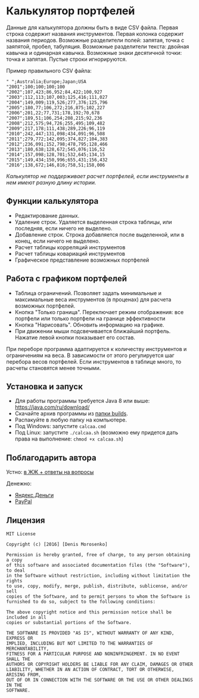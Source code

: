 # Калькулятор портфелей

Данные для калькулятора должны быть в виде CSV файла.
Первая строка содержит названия инструментов.
Первая колонка содержит названия периодов.
Возможные разделители полей: запятая, точка с заяпятой, пробел, табуляция.
Возможные разделители текста: двойная кавычка и одинарная кавычка. 
Возможные знаки десятичной точки: точка и запятая.
Пустые строки игнорируются.

Пример правильного CSV файла:

    " ";Australia;Europe;Japan;USA
    "2001";100;100;100;100
    "2002";107,423;86,952;84,422;100,927
    "2003";112,113;107,003;125,416;111,027
    "2004";149,009;119,526;277,376;125,796
    "2005";180,77;106,272;216,875;102,227
    "2006";201,22;77,731;178,192;70,678
    "2007";189,51;106,254;208,215;92,236
    "2008";212,575;94,726;255,495;109,482
    "2009";217,178;111,438;289,226;96,119
    "2010";242,447;131,098;434,091;96,508
    "2011";279,772;142,095;374,827;104,383
    "2012";236,091;152,798;478,795;128,466
    "2013";180,638;128,672;545,076;116,52
    "2014";157,098;128,701;532,645;134,15
    "2015";149,434;150,996;655,431;156,432
    "2016";138,672;146,816;758,51;158,006

*Калькулятор не поддерживает расчет портфелей, если инструменты в нем имеют разную длину истории.*

## Функции калькулятора

- Редактирование данных.
- Удаление строк. Удаляется выделенная строка таблицы, или последняя, если ничего не выделено.
- Добавление строк. Строка добавляется после выделенной, или в конец, если ничего не выделено.
- Расчет таблицы корреляций инструментов
- Расчет таблицы ковариаций инструментов
- Графическое представление возможных портфелей

## Работа с графиком портфелей

- Таблица ограничений. Позволяет задать минимальные и максимальные
веса инструментов (в проценах) для расчета возможных портфелей.
- Кнопка "Только граница". Переключает режим отображения:
все портфели или только портфели на границе эффективности
- Кнопка "Нарисовать". Обновить информацию на графике.
- При движении мыши подсвечивается ближайший портфель. Нажатие левой кнопки показывает его состав.

При переборе программа адаптируется к количеству инструментов и ограничениям на веса.
В зависимости от этого регулируется шаг перебора весов портфелей. Если инструментов в таблице много,
то расчеты становятся менее точными.

## Установка и запуск

- Для работы программы требуется Java 8 или выше: https://java.com/ru/download/
- Скачайте архив программы из [папки builds](builds/).
- Распакуйте в любую папку на компьютере.
- Под Windows: запустите `calcaa.cmd`
- Под Linux: запустите `./calcaa.sh`
(возможно ему придется дать права на выполнение: `chmod +x calcaa.sh`)

## Поблагодарить автора
Устно: [в ЖЖ + ответы на вопросы](http://oppositus.livejournal.com/408547.html)

Денежно:
- [Яндекс.Деньги](https://money.yandex.ru/to/4100172000860)
- [PayPal](paypal.me/oppositus)

## Лицензия

    MIT License
    
    Copyright (c) [2016] [Denis Morosenko]
    
    Permission is hereby granted, free of charge, to any person obtaining a copy
    of this software and associated documentation files (the "Software"), to deal
    in the Software without restriction, including without limitation the rights
    to use, copy, modify, merge, publish, distribute, sublicense, and/or sell
    copies of the Software, and to permit persons to whom the Software is
    furnished to do so, subject to the following conditions:
    
    The above copyright notice and this permission notice shall be included in all
    copies or substantial portions of the Software.
    
    THE SOFTWARE IS PROVIDED "AS IS", WITHOUT WARRANTY OF ANY KIND, EXPRESS OR
    IMPLIED, INCLUDING BUT NOT LIMITED TO THE WARRANTIES OF MERCHANTABILITY,
    FITNESS FOR A PARTICULAR PURPOSE AND NONINFRINGEMENT. IN NO EVENT SHALL THE
    AUTHORS OR COPYRIGHT HOLDERS BE LIABLE FOR ANY CLAIM, DAMAGES OR OTHER
    LIABILITY, WHETHER IN AN ACTION OF CONTRACT, TORT OR OTHERWISE, ARISING FROM,
    OUT OF OR IN CONNECTION WITH THE SOFTWARE OR THE USE OR OTHER DEALINGS IN THE
    SOFTWARE.
